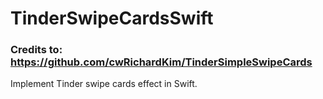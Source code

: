 TinderSwipeCardsSwift
======

### Credits to: https://github.com/cwRichardKim/TinderSimpleSwipeCards

Implement Tinder swipe cards effect in Swift.